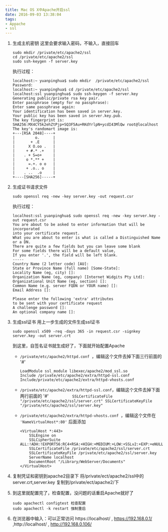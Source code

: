 ```yaml
---
title: Mac OS X中Apache开启ssl
date: 2016-09-03 13:38:04
tags:
- Appache
- ssl
---
```


1. 生成主机密钥
    这里会要求输入密码，不输入，直接回车
    ```
    sudo mkdir /private/etc/apache2/ssl
    cd /private/etc/apache2/ssl
    sudo ssh-keygen -f server.key
    ```
    执行过程：
    ```
    localhost:~ yuanpinghua$ sudo mkdir  /private/etc/apache2/ssl
    Password:
    localhost:~ yuanpinghua$ cd /private/etc/apache2/ssl
    localhost:ssl yuanpinghua$ sudo ssh-keygen -f server.key
    Generating public/private rsa key pair.
    Enter passphrase (empty for no passphrase):
    Enter same passphrase again:
    Your identification has been saved in server.key.
    Your public key has been saved in server.key.pub.
    The key fingerprint is:
    SHA256:MX4CY5k2ehZtPjp+SQ3F5Au+RKdYrlpN+ycdI43MlQw root@localhost
    The key's randomart image is:
    +---[RSA 2048]----+
    |         o.      |
    |       + .E      |
    |      X O.oo .   |
    |     + #.* .+    |
    |    . + S=o+     |
    |     o *.** +    |
    |      =.+. o o   |
    |     + .o.. o    |
    |    . ..  .o     |
    +----[SHA256]-----+
    ```
    <!-- more -->
2. 生成证书请求文件
      ```
      sudo openssl req -new -key server.key -out request.csr
      ```
      执行过程：
      ```
      localhost:ssl yuanpinghua$ sudo openssl req -new -key server.key -out request.csr
      You are about to be asked to enter information that will be incorporated
      into your certificate request.
      What you are about to enter is what is called a Distinguished Name or a DN.
      There are quite a few fields but you can leave some blank
      For some fields there will be a default value,
      If you enter '.', the field will be left blank.
      -----
      Country Name (2 letter code) [AU]:
      State or Province Name (full name) [Some-State]:
      Locality Name (eg, city) []:
      Organization Name (eg, company) [Internet Widgits Pty Ltd]:
      Organizational Unit Name (eg, section) []:
      Common Name (e.g. server FQDN or YOUR name) []:
      Email Address []:

      Please enter the following 'extra' attributes
      to be sent with your certificate request
      A challenge password []:
      An optional company name []:
      ```
3. 生成ssl证书
    用上一步生成的文件生成ssl证书
    ```
    sudo openssl x509 -req -days 365 -in request.csr -signkey server.key -out server.crt
    ```
    到这里，自签名证书就生成好了，下面就开始配置Apache
    *  `/private/etc/apache2/httpd.conf `，编辑这个文件去掉下面三行前面的 '#'
        ```
        LoadModule ssl_module libexec/apache2/mod_ssl.so
        Include /private/etc/apache2/extra/httpd-ssl.conf
        Include/private/etc/apache2/extra/httpd-vhosts.conf
        ```

    *  `/private/etc/apache2/extra/httpd-ssl.conf`，编辑这个文件去掉下面两行前面的 '#'
            ```          
            SSLCertificateFile "/private/etc/apache2/ssl/server.crt"
            SSLCertificateKeyFile "/private/etc/apache2/ssl/server.key"
            ```
    *  `/private/etc/apache2/extra/httpd-vhosts.conf `，编辑这个文件在` 'NameVirtualHost*:80'` 后面添加

        ```
        <VirtualHost *:443>
            SSLEngine on
            SSLCipherSuite ALL:!ADH:!EXPORT56:RC4+RSA:+HIGH:+MEDIUM:+LOW:+SSLv2:+EXP:+eNULL
            SSLCertificateFile /private/etc/apache2/ssl/server.crt
            SSLCertificateKeyFile /private/etc/apache2/ssl/server.key
            ServerName localhost
            DocumentRoot "/Library/WebServer/Documents"
        </VirtualHost>
        ```
4. 复制凭证和密钥到apache2目录下
  将/private/ect/apache2/ssl中的server.crt,server.key 复制到/private/ect/apache2/下

5. 到这里就配置完了，检查配置，没问题的话重启Apache就好了
    ```   
    sudo apachectl configtest 检查配置
    sudo apachectl -k restart 强制重启
    ```

6.  在浏览器中输入：可以正常访问
    https://localhost/ , https://192.168.0.1/ ,http://localhost/ , http://192.168.0.106/
